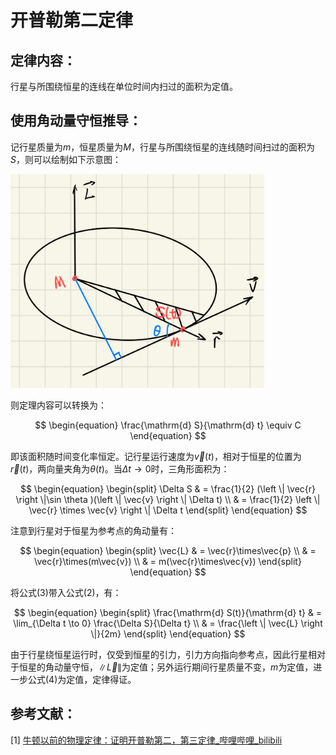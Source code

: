 # 开普勒第二定律

## 定律内容：

行星与所围绕恒星的连线在单位时间内扫过的面积为定值。

## 使用角动量守恒推导：

记行星质量为$m$，恒星质量为$M$，行星与所围绕恒星的连线随时间扫过的面积为$S$，则可以绘制如下示意图：

<img title="" src="assets/开普勒第二定律.png" alt="image" width="406" data-align="center">

则定理内容可以转换为：

$$
\begin{equation}
    \frac{\mathrm{d} S}{\mathrm{d} t} \equiv C
\end{equation}
$$

即该面积随时间变化率恒定。记行星运行速度为$\vec{v} (t)$，相对于恒星的位置为$\vec{r}(t)$，两向量夹角为$\theta(t)$。当$\Delta t \to 0$时，三角形面积为：

$$
\begin{equation}
\begin{split}
\Delta S
& = \frac{1}{2} (\left \| \vec{r} \right \|\sin \theta )(\left \| \vec{v} \right \|  \Delta t) \\
& = \frac{1}{2} \left \| \vec{r} \times \vec{v} \right \| \Delta t
\end{split} 
\end{equation} 
$$

注意到行星对于恒星为参考点的角动量有：

$$
\begin{equation}
\begin{split}
\vec{L}
& = \vec{r}\times\vec{p} \\
& = \vec{r}\times(m\vec{v}) \\
& = m(\vec{r}\times\vec{v})
\end{split}
\end{equation}
$$

将公式(3)带入公式(2)，有：

$$
\begin{equation}
\begin{split}
\frac{\mathrm{d} S(t)}{\mathrm{d} t} 
& = \lim_{\Delta t \to 0} \frac{\Delta S}{\Delta t} \\
& = \frac{\left \| \vec{L} \right \|}{2m}
\end{split} 
\end{equation} 
$$

由于行星绕恒星运行时，仅受到恒星的引力，引力方向指向参考点，因此行星相对于恒星的角动量守恒，$\left \| \vec{L} \right \|$为定值；另外运行期间行星质量不变，$m$为定值，进一步公式(4)为定值，定律得证。

## 参考文献：

[1] [牛顿以前的物理定律：证明开普勒第二，第三定律_哔哩哔哩_bilibili](https://www.bilibili.com/video/BV18T41137ZE/?spm_id_from=333.788&vd_source=bc6b96f6d66ac3764e5f64916cbd02bd)
